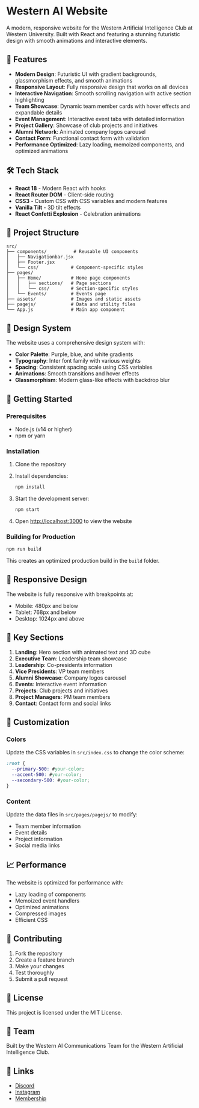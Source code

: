 # Western AI Website

A modern, responsive website for the Western Artificial Intelligence Club at Western University. Built with React and featuring a stunning futuristic design with smooth animations and interactive elements.

## 🚀 Features

- **Modern Design**: Futuristic UI with gradient backgrounds, glassmorphism effects, and smooth animations
- **Responsive Layout**: Fully responsive design that works on all devices
- **Interactive Navigation**: Smooth scrolling navigation with active section highlighting
- **Team Showcase**: Dynamic team member cards with hover effects and expandable details
- **Event Management**: Interactive event tabs with detailed information
- **Project Gallery**: Showcase of club projects and initiatives
- **Alumni Network**: Animated company logos carousel
- **Contact Form**: Functional contact form with validation
- **Performance Optimized**: Lazy loading, memoized components, and optimized animations

## 🛠️ Tech Stack

- **React 18** - Modern React with hooks
- **React Router DOM** - Client-side routing
- **CSS3** - Custom CSS with CSS variables and modern features
- **Vanilla Tilt** - 3D tilt effects
- **React Confetti Explosion** - Celebration animations

## 📁 Project Structure

```
src/
├── components/          # Reusable UI components
│   ├── Navigationbar.jsx
│   ├── Footer.jsx
│   └── css/            # Component-specific styles
├── pages/
│   ├── Home/           # Home page components
│   │   ├── sections/   # Page sections
│   │   └── css/        # Section-specific styles
│   └── Events/         # Events page
├── assets/             # Images and static assets
├── pagejs/             # Data and utility files
└── App.js              # Main app component
```

## 🎨 Design System

The website uses a comprehensive design system with:

- **Color Palette**: Purple, blue, and white gradients
- **Typography**: Inter font family with various weights
- **Spacing**: Consistent spacing scale using CSS variables
- **Animations**: Smooth transitions and hover effects
- **Glassmorphism**: Modern glass-like effects with backdrop blur

## 🚀 Getting Started

### Prerequisites

- Node.js (v14 or higher)
- npm or yarn

### Installation

1. Clone the repository
2. Install dependencies:
   ```bash
   npm install
   ```

3. Start the development server:
   ```bash
   npm start
   ```

4. Open [http://localhost:3000](http://localhost:3000) to view the website

### Building for Production

```bash
npm run build
```

This creates an optimized production build in the `build` folder.

## 📱 Responsive Design

The website is fully responsive with breakpoints at:
- Mobile: 480px and below
- Tablet: 768px and below
- Desktop: 1024px and above

## 🎯 Key Sections

1. **Landing**: Hero section with animated text and 3D cube
2. **Executive Team**: Leadership team showcase
3. **Leadership**: Co-presidents information
4. **Vice Presidents**: VP team members
5. **Alumni Showcase**: Company logos carousel
6. **Events**: Interactive event information
7. **Projects**: Club projects and initiatives
8. **Project Managers**: PM team members
9. **Contact**: Contact form and social links

## 🔧 Customization

### Colors
Update the CSS variables in `src/index.css` to change the color scheme:

```css
:root {
  --primary-500: #your-color;
  --accent-500: #your-color;
  --secondary-500: #your-color;
}
```

### Content
Update the data files in `src/pages/pagejs/` to modify:
- Team member information
- Event details
- Project information
- Social media links

## 📈 Performance

The website is optimized for performance with:
- Lazy loading of components
- Memoized event handlers
- Optimized animations
- Compressed images
- Efficient CSS

## 🤝 Contributing

1. Fork the repository
2. Create a feature branch
3. Make your changes
4. Test thoroughly
5. Submit a pull request

## 📄 License

This project is licensed under the MIT License.

## 👥 Team

Built by the Western AI Communications Team for the Western Artificial Intelligence Club.

## 🔗 Links

- [Discord](https://discord.gg/ZcRtm6CAHt)
- [Instagram](https://www.instagram.com/westernu.ai/)
- [Membership](https://westernusc.store/product/western-artificial-intelligence-design/)